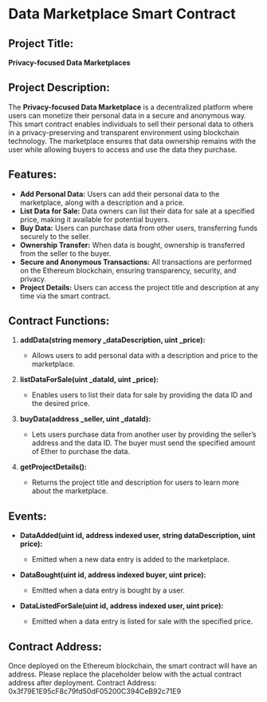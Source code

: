 # Data Marketplace Smart Contract

## Project Title: 
**Privacy-focused Data Marketplaces**

## Project Description:
The **Privacy-focused Data Marketplace** is a decentralized platform where users can monetize their personal data in a secure and anonymous way. This smart contract enables individuals to sell their personal data to others in a privacy-preserving and transparent environment using blockchain technology. The marketplace ensures that data ownership remains with the user while allowing buyers to access and use the data they purchase.

## Features:
- **Add Personal Data:** Users can add their personal data to the marketplace, along with a description and a price.
- **List Data for Sale:** Data owners can list their data for sale at a specified price, making it available for potential buyers.
- **Buy Data:** Users can purchase data from other users, transferring funds securely to the seller.
- **Ownership Transfer:** When data is bought, ownership is transferred from the seller to the buyer.
- **Secure and Anonymous Transactions:** All transactions are performed on the Ethereum blockchain, ensuring transparency, security, and privacy.
- **Project Details:** Users can access the project title and description at any time via the smart contract.

## Contract Functions:
1. **addData(string memory _dataDescription, uint _price):**
   - Allows users to add personal data with a description and price to the marketplace.
   
2. **listDataForSale(uint _dataId, uint _price):**
   - Enables users to list their data for sale by providing the data ID and the desired price.

3. **buyData(address _seller, uint _dataId):**
   - Lets users purchase data from another user by providing the seller’s address and the data ID. The buyer must send the specified amount of Ether to purchase the data.

4. **getProjectDetails():**
   - Returns the project title and description for users to learn more about the marketplace.

## Events:
- **DataAdded(uint id, address indexed user, string dataDescription, uint price):**
   - Emitted when a new data entry is added to the marketplace.
   
- **DataBought(uint id, address indexed buyer, uint price):**
   - Emitted when a data entry is bought by a user.
   
- **DataListedForSale(uint id, address indexed user, uint price):**
   - Emitted when a data entry is listed for sale with the specified price.

## Contract Address:
Once deployed on the Ethereum blockchain, the smart contract will have an address. Please replace the placeholder below with the actual contract address after deployment.
Contract Address:  0x3f79E1E95cF8c79fd50dF05200C394CeB92c71E9

